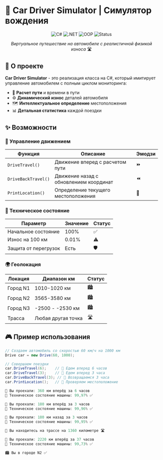 # 🚗 Car Driver Simulator | Симулятор вождения

<div align="center">

![C#](https://img.shields.io/badge/C%23-239120?style=for-the-badge&logo=c-sharp&logoColor=white)
![.NET](https://img.shields.io/badge/.NET-5C2D91?style=for-the-badge&logo=.net&logoColor=white)
![OOP](https://img.shields.io/badge/OOP-✅-success?style=for-the-badge)
![Status](https://img.shields.io/badge/Status-Completed-00cc00?style=for-the-badge)

*Виртуальное путешествие на автомобиле с реалистичной физикой износа* 🛣️

</div>

## 📖 О проекте

**Car Driver Simulator** - это реализация класса на C#, который имитирует управление автомобилем с полным циклом мониторинга:
- 🎯 **Расчет пути** и времени в пути
- ⚙️ **Динамический износ** деталей автомобиля
- 🗺️ **Интеллектуальное определение** местоположения
- 📊 **Детальная статистика** каждой поездки

## ✨ Возможности

### 🚀 Управление движением
| Функция | Описание | Эмодзи |
|---------|----------|---------|
| `DriveTravel()` | Движение вперед с расчетом пути | ⏩ |
| `DriveBackTravel()` | Движение назад с обновлением координат | ⏪ |
| `PrintLocation()` | Определение текущего местоположения | 📍 |

### 🔧 Техническое состояние
| Параметр | Значение | Статус |
|----------|----------|---------|
| Начальное состояние | 100% | ✅ |
| Износ на 100 км | 0.01% | ⚠️ |
| Защита от перегрузок | Есть | 🛡️ |

### 🌍 Геолокация
| Локация | Диапазон км | Статус |
|---------|-------------|---------|
| Город N1 | 1010-1020 км | 🏙️ |
| Город N2 | 3565-3580 км | 🏙️ |
| Город N3 | -2500 - -2530 км | 🏙️ |
| Трасса | Любая другая точка | 🛣️ |

## 🎮 Пример использования

```csharp
// Создаем автомобиль со скоростью 60 км/ч на 1000 км
Drive car = new Drive(60, 1000);

// Совершаем поездки
car.DriveTravel(6);    // 🚀 Едем вперед 6 часов
car.DriveTravel(3);    // 🚀 Едем вперед 3 часа
car.DriveBackTravel(3); // 🔄 Возвращаемся 3 часа
car.PrintLocation();   // 📍 Проверяем местоположение

🎯 Вы проехали: 360 км вперёд за 6 часов  
🔧 Техническое состояние машины: 99,97% ✅

🎯 Вы проехали: 180 км вперёд за 3 часов  
🔧 Техническое состояние машины: 99,96% ✅

🔄 Вы проехали: 180 км назад за 3 часов  
🔧 Техническое состояние машины: 99,95% ✅

📍 Вы находитесь на трассе на 1360 километре 🛣️

🎯 Вы проехали: 2220 км вперёд за 37 часов  
🔧 Техническое состояние машины: 99,73% ✅

🏙️ Вы в городе N2 ✅


